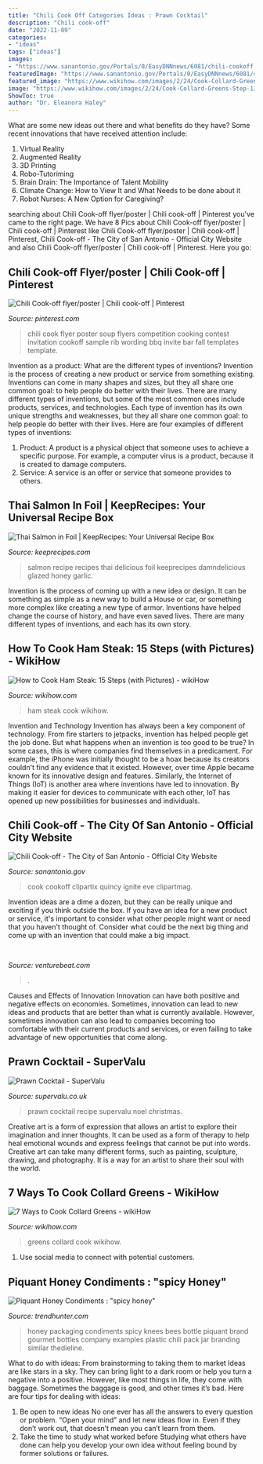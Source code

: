 ```yaml
---
title: "Chili Cook Off Categories Ideas : Prawn Cocktail"
description: "Chili cook-off"
date: "2022-11-09"
categories:
- "ideas"
tags: ["ideas"]
images:
- "https://www.sanantonio.gov/Portals/0/EasyDNNnews/6081/chili-cookoff.jpg"
featuredImage: "https://www.sanantonio.gov/Portals/0/EasyDNNnews/6081/chili-cookoff.jpg"
featured_image: "https://www.wikihow.com/images/2/24/Cook-Collard-Greens-Step-13.jpg"
image: "https://www.wikihow.com/images/2/24/Cook-Collard-Greens-Step-13.jpg"
ShowToc: true
author: "Dr. Eleanora Haley"
---
```



What are some new ideas out there and what benefits do they have?
Some recent innovations that have received attention include: 
1. Virtual Reality 
2. Augmented Reality 
3. 3D Printing 
4. Robo-Tutoriming 
5. Brain Drain: The Importance of Talent Mobility 
6. Climate Change: How to View It and What Needs to be done about it 
7. Robot Nurses: A New Option for Caregiving?

	

		
searching about Chili Cook-off flyer/poster | Chili cook-off | Pinterest you've came to the right page. We have 8 Pics about Chili Cook-off flyer/poster | Chili cook-off | Pinterest like Chili Cook-off flyer/poster | Chili cook-off | Pinterest, Chili Cook-off - The City of San Antonio - Official City Website and also Chili Cook-off flyer/poster | Chili cook-off | Pinterest. Here you go:
		
    
## Chili Cook-off Flyer/poster | Chili Cook-off | Pinterest

<img loading=lazy src="https://s-media-cache-ak0.pinimg.com/736x/2b/ae/2e/2bae2e8c31f10ade8d34aa5be83ded14--chili-party-chili-cook-off.jpg" onerror="this.onerror=null;this.src='https://tse1.mm.bing.net/th?id=OIP.vnejrJdoqBrwbDvu2ChPTAHaKR&amp;pid=15.1';" alt="Chili Cook-off flyer/poster | Chili cook-off | Pinterest">

_Source: pinterest.com_

>chili cook flyer poster soup flyers competition cooking contest invitation cookoff sample rib wording bbq invite bar fall templates template. 

	

Invention as a product: What are the different types of inventions?
Invention is the process of creating a new product or service from something existing. Inventions can come in many shapes and sizes, but they all share one common goal: to help people do better with their lives. 
There are many different types of inventions, but some of the most common ones include products, services, and technologies. Each type of invention has its own unique strengths and weaknesses, but they all share one common goal: to help people do better with their lives. 
Here are four examples of different types of inventions: 
1) Product: A product is a physical object that someone uses to achieve a specific purpose. For example, a computer virus is a product, because it is created to damage computers. 
2) Service: A service is an offer or service that someone provides to others.

    
## Thai Salmon In Foil | KeepRecipes: Your Universal Recipe Box

<img loading=lazy src="https://keeprecipes.com/sites/keeprecipes/files/281337_1483583200_0.jpg" onerror="this.onerror=null;this.src='https://tse2.mm.bing.net/th?id=OIP.4GENGpAdtIrtIORCtfhtRAHaLH&amp;pid=15.1';" alt="Thai Salmon in Foil | KeepRecipes: Your Universal Recipe Box">

_Source: keeprecipes.com_

>salmon recipe recipes thai delicious foil keeprecipes damndelicious glazed honey garlic. 

	

Invention is the process of coming up with a new idea or design. It can be something as simple as a new way to build a House or car, or something more complex like creating a new type of armor. Inventions have helped change the course of history, and have even saved lives. There are many different types of inventions, and each has its own story.

    
## How To Cook Ham Steak: 15 Steps (with Pictures) - WikiHow

<img loading=lazy src="https://www.wikihow.com/images/0/0b/Cook-Ham-Steak-Step-15.jpg" onerror="this.onerror=null;this.src='https://tse1.mm.bing.net/th?id=OIP.ilxqfdQU1e39n1juMbH3uQHaFj&amp;pid=15.1';" alt="How to Cook Ham Steak: 15 Steps (with Pictures) - wikiHow">

_Source: wikihow.com_

>ham steak cook wikihow. 

	

Invention and Technology
Invention has always been a key component of technology. From fire starters to jetpacks, invention has helped people get the job done. But what happens when an invention is too good to be true? In some cases, this is where companies find themselves in a predicament. For example, the iPhone was initially thought to be a hoax because its creators couldn't find any evidence that it existed. However, over time Apple became known for its innovative design and features. Similarly, the Internet of Things (IoT) is another area where inventions have led to innovation. By making it easier for devices to communicate with each other, IoT has opened up new possibilities for businesses and individuals.

    
## Chili Cook-off - The City Of San Antonio - Official City Website

<img loading=lazy src="https://www.sanantonio.gov/Portals/0/EasyDNNnews/6081/chili-cookoff.jpg" onerror="this.onerror=null;this.src='https://tse4.mm.bing.net/th?id=OIP.XR90z69lZfQMmt8E_HYEtwHaFj&amp;pid=15.1';" alt="Chili Cook-off - The City of San Antonio - Official City Website">

_Source: sanantonio.gov_

>cook cookoff clipartix quincy ignite eve clipartmag. 

	

Invention ideas are a dime a dozen, but they can be really unique and exciting if you think outside the box. If you have an idea for a new product or service, it's important to consider what other people might want or need that you haven't thought of. Consider what could be the next big thing and come up with an invention that could make a big impact.

    
## 

<img loading=lazy src="https://venturebeat.com/wp-content/uploads/2019/10/IMG_2313D-e1572529403907.jpeg" onerror="this.onerror=null;this.src='https://tse4.mm.bing.net/th?id=OIP.9w9Ddnl15PIqkIcPvx4CngHaDt&amp;pid=15.1';" alt="">

_Source: venturebeat.com_

>. 

	

Causes and Effects of Innovation
Innovation can have both positive and negative effects on economies. Sometimes, innovation can lead to new ideas and products that are better than what is currently available. However, sometimes innovation can also lead to companies becoming too comfortable with their current products and services, or even failing to take advantage of new opportunities that come along.

    
## Prawn Cocktail - SuperValu

<img loading=lazy src="https://www.supervalu.co.uk/wp-content/uploads/2017/11/pRAWN.jpg" onerror="this.onerror=null;this.src='https://tse1.mm.bing.net/th?id=OIP.sAnXiP7aQVcEovi8ODg5bgHaE_&amp;pid=15.1';" alt="Prawn Cocktail - SuperValu">

_Source: supervalu.co.uk_

>prawn cocktail recipe supervalu noel christmas. 

	

Creative art is a form of expression that allows an artist to explore their imagination and inner thoughts. It can be used as a form of therapy to help heal emotional wounds and express feelings that cannot be put into words. Creative art can take many different forms, such as painting, sculpture, drawing, and photography. It is a way for an artist to share their soul with the world.

    
## 7 Ways To Cook Collard Greens - WikiHow

<img loading=lazy src="https://www.wikihow.com/images/2/24/Cook-Collard-Greens-Step-13.jpg" onerror="this.onerror=null;this.src='https://tse1.mm.bing.net/th?id=OIP.7fN4OXie1khz8QEmsFH1FgHaEK&amp;pid=15.1';" alt="7 Ways to Cook Collard Greens - wikiHow">

_Source: wikihow.com_

>greens collard cook wikihow. 

	

1. Use social media to connect with potential customers.

    
## Piquant Honey Condiments : &quot;spicy Honey&quot;

<img loading=lazy src="http://cdn.trendhunterstatic.com/thumbs/spicy-honey.jpeg" onerror="this.onerror=null;this.src='https://tse3.mm.bing.net/th?id=OIP.hNuwEaOW81EH3I9uoc0X0QHaJ5&amp;pid=15.1';" alt="Piquant Honey Condiments : &quot;spicy honey&quot;">

_Source: trendhunter.com_

>honey packaging condiments spicy knees bees bottle piquant brand gourmet bottles company examples plastic chili pack jar branding similar thedieline. 

	

What to do with ideas: From brainstorming to taking them to market
Ideas are like stars in a sky. They can bring light to a dark room or help you turn a negative into a positive. However, like most things in life, they come with baggage. Sometimes the baggage is good, and other times it’s bad. Here are four tips for dealing with ideas:
1. Be open to new ideas 
No one ever has all the answers to every question or problem. “Open your mind” and let new ideas flow in. Even if they don’t work out, that doesn’t mean you can’t learn from them. 
2. Take the time to study what worked before 
Studying what others have done can help you develop your own idea without feeling bound by former solutions or failures.

